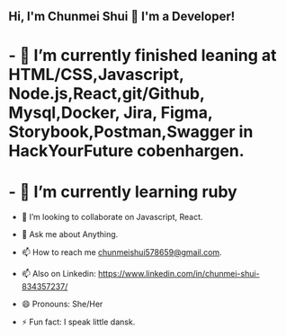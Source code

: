 ## Hi, I'm Chunmei Shui 👋 I'm a Developer!

 # - 🔭 I’m currently finished leaning at HTML/CSS,Javascript, Node.js,React,git/Github, Mysql,Docker, Jira, Figma, Storybook,Postman,Swagger in HackYourFuture cobenhargen.

# - 🌱 I’m currently learning ruby

- 👯 I’m looking to collaborate on Javascript, React.

- 💬 Ask me about Anything.

- 📫 How to reach me chunmeishui578659@gmail.com.

- 📫 Also on Linkedin: https://www.linkedin.com/in/chunmei-shui-834357237/

- 😄 Pronouns: She/Her

- ⚡ Fun fact: I speak little dansk.
